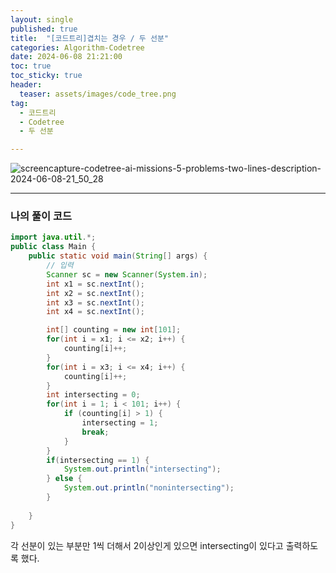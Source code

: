 ```yaml
---
layout: single
published: true
title:  "[코드트리]겹치는 경우 / 두 선분"
categories: Algorithm-Codetree
date: 2024-06-08 21:21:00
toc: true
toc_sticky: true
header:
  teaser: assets/images/code_tree.png
tag:   
  - 코드트리
  - Codetree
  - 두 선분

---
```



![screencapture-codetree-ai-missions-5-problems-two-lines-description-2024-06-08-21_50_28](https://github.com/BaxDailyGit/BaxDailyGit/assets/99312529/7a3cb696-3836-4c4e-8922-f56512621ec9)



----------------

### 나의 풀이 코드

```java
import java.util.*;
public class Main {
    public static void main(String[] args) {
        // 입력
        Scanner sc = new Scanner(System.in);
        int x1 = sc.nextInt();
        int x2 = sc.nextInt();
        int x3 = sc.nextInt();
        int x4 = sc.nextInt();

        int[] counting = new int[101];
        for(int i = x1; i <= x2; i++) {
            counting[i]++;
        }
        for(int i = x3; i <= x4; i++) {
            counting[i]++;
        }
        int intersecting = 0; 
        for(int i = 1; i < 101; i++) {
            if (counting[i] > 1) {
                intersecting = 1;
                break;
            }
        }
        if(intersecting == 1) {
            System.out.println("intersecting");
        } else {
            System.out.println("nonintersecting");
        }
        
    }
}
```

각 선분이 있는 부분만 1씩 더해서 2이상인게 있으면 intersecting이 있다고 출력하도록 했다.

